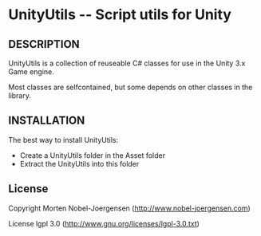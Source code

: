 UnityUtils -- Script utils for Unity
====================================

## DESCRIPTION

UnityUtils is a collection of reuseable C# classes for use in the Unity 3.x Game engine.

Most classes are selfcontained, but some depends on other classes in the library.

## INSTALLATION

The best way to install UnityUtils:

* Create a UnityUtils folder in the Asset folder
* Extract the UnityUtils into this folder    

## License

Copyright Morten Nobel-Joergensen (http://www.nobel-joergensen.com)

License lgpl 3.0 (http://www.gnu.org/licenses/lgpl-3.0.txt)
